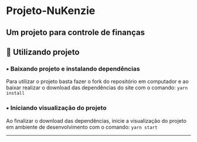 # Projeto-NuKenzie
## Um projeto para controle de finanças

## 🎲 Utilizando projeto

### ▪️ Baixando projeto e instalando dependências

Para utilizar o projeto basta fazer o fork do repositório em computador e ao baixar realizar o download das dependências do site com o comando: `yarn install`

### ▪️ Iniciando visualização do projeto

Ao finalizar o download das dependências, inicie a visualização do projeto em ambiente de desenvolvimento com o comando: `yarn start`

---
